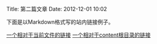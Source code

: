 Title: 第二篇文章
Date: 2012-12-01 10:02

下面是以Markdown格式写的站内链接例子。

[一个相对于当前文件的链接]({filename}category/1.rst)
[一个相对于content根目录的链接]({filename}/category/1.rst)
